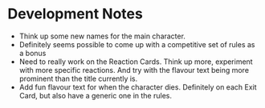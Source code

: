 # Development Notes

- Think up some new names for the main character.
- Definitely seems possible to come up with a competitive set of rules as a bonus
- Need to really work on the Reaction Cards. Think up more, experiment with more specific reactions.
  And try with the flavour text being more prominent than the title currently is.
- Add fun flavour text for when the character dies. Definitely on each Exit Card, but also have a
  generic one in the rules.
